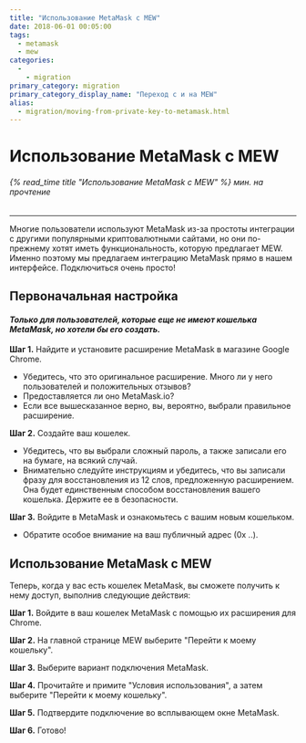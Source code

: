 ```yaml
---
title: "Использование MetaMask с MEW"
date: 2018-06-01 00:05:00
tags:
  - metamask
  - mew
categories:
  - 
    - migration
primary_category: migration
primary_category_display_name: "Переход с и на MEW"
alias:
  - migration/moving-from-private-key-to-metamask.html
---
```


# __Использование MetaMask с MEW__
###### {% read_time title "Использование MetaMask с MEW" %} мин. на прочтение
***

Многие пользователи используют MetaMask из-за простоты интеграции с другими популярными криптовалютными сайтами, но они по-прежнему хотят иметь функциональность, которую предлагает MEW. Именно поэтому мы предлагаем интеграцию MetaMask прямо в нашем интерфейсе. Подключиться очень просто!



## __Первоначальная настройка__

#### *Только для пользователей, которые еще не имеют кошелька MetaMask, но хотели бы его создать.*

**Шаг 1.** Найдите и установите расширение MetaMask в магазине Google Chrome.

* Убедитесь, что это оригинальное расширение. Много ли у него пользователей и положительных отзывов?
* Предоставляется ли оно MetaMask.io?
* Если все вышесказанное верно, вы, вероятно, выбрали правильное расширение.



**Шаг 2.** Создайте ваш кошелек.

* Убедитесь, что вы выбрали сложный пароль, а также записали его на бумаге, на всякий случай.
* Внимательно следуйте инструкциям и убедитесь, что вы записали фразу для восстановления из 12 слов, предложенную расширением. Она будет единственным способом восстановления вашего кошелька. Держите ее в безопасности.



**Шаг 3.** Войдите в MetaMask и ознакомьтесь с вашим новым кошельком.

* Обратите особое внимание на ваш публичный адрес (0x ..).



## __Использование MetaMask с MEW__

Теперь, когда у вас есть кошелек MetaMask, вы сможете получить к нему доступ, выполнив следующие действия:

**Шаг 1.** Войдите в ваш кошелек MetaMask с помощью их расширения для Chrome.

**Шаг 2.** На главной странице MEW выберите "Перейти к моему кошельку".

**Шаг 3.** Выберите вариант подключения MetaMask.

**Шаг 4.** Прочитайте и примите "Условия использования", а затем выберите "Перейти к моему кошельку".

**Шаг 5.** Подтвердите подключение во всплывающем окне MetaMask.

**Шаг 6.** Готово!
